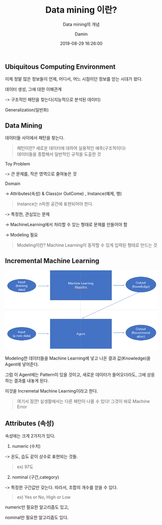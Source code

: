 ﻿---
layout:     post
title:      "Data mining 이란?"
subtitle:   "Data mining의 개념"
date:       2019-08-29 16:26:00
author:     "Damin"
header-img: "img/tag-bg.jpg"
header-mask: 0.3
catalog:    true
categories: web
tags:
  - Data mining
---

## Ubiquitous Computing Environment

이제 정말 많은 정보들이 언제, 어디서, 어느 시점이던 정보를 얻는 시대가 왔다.

데이터 생성, 그에 대한 이해관계

-> 구조적인 패턴을 찾는다(지능적으로 분석된 데이터)

Generalization(일반화)

## Data Mining

데이터들 사이에서 패턴을 찾는다.

> 패턴이란? 새로운 데이터에 대하여 실용적인 예측(구조적이다)<br>
데이터들을 종합해서 일반적인 규칙을 도출한 것

Toy Problem

-> 큰 문제를, 작은 영역으로 줄여놓은 것

Domain

-> Attributes(속성) & Class(or OutCome) , Instance(예제, 행)

> Instance는 n차원 공간에 표현되어야 한다.

-> 특정한, 관심있는 문제

-> MachineLearning에서 처리할 수 있는 형태로 문제를 만들어야 함

-> Modeling 필요

> Modeling이란? Machine Learning이 동작할 수 있게 입력된 형태로 만드는 것

## Incremental Machine Learning

![DM1](./../../img/in-post/Data_mining/DM1.PNG)

Modeling한 데이터들을 Machine Learning에 넣고 나온 결과 값(Knowledge)을 Agent에 넣어준다.

그럼 이 Agent에는 Pattern이 있을 것이고, 새로운 데이터가 들어오더라도, 그에 상응하는 결과를 내놓게 된다.

이것을 Incremetal Machine Learning이라고 한다.

> 여기서 잠깐! 실생활에서는 다른 패턴이 나올 수 있다! 그것이 바로 Machine Error

## Attributes (속성)

속성에는 크게 2가지가 있다.

1. numeric (수치)

-> 온도, 습도 같이 상수로 표현되는 것들.
> ex) 97도

2. nominal (구간,category)

-> 특정한 구간값만 갖는다. 따라서, 조합의 개수를 얻을 수 있다.

> ex) Yes or No, High or Low

numeric만 필요한 알고리즘도 있고,

nominal만 필요한 알고리즘도 있다.

